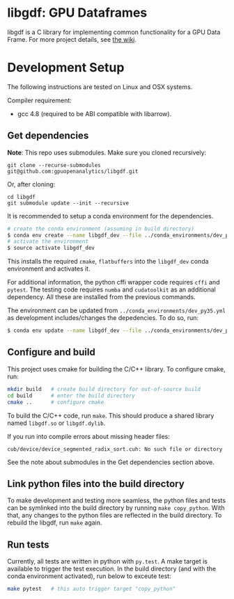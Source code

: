 # libgdf: GPU Dataframes

libgdf is a C library for implementing common functionality for a GPU Data Frame.  For more project details, see [the wiki](https://github.com/gpuopenanalytics/libgdf/wiki/Home).

# Development Setup

The following instructions are tested on Linux and OSX systems.

Compiler requirement:

* gcc 4.8 (required to be ABI compatible with libarrow).

## Get dependencies

**Note**: This repo uses submodules. Make sure you cloned recursively:
```
git clone --recurse-submodules git@github.com:gpuopenanalytics/libgdf.git
```
Or, after cloning:
```
cd libgdf
git submodule update --init --recursive
```

It is recommended to setup a conda environment for the dependencies.

```bash
# create the conda environment (assuming in build directory)
$ conda env create --name libgdf_dev --file ../conda_environments/dev_py35.yml
# activate the environment
$ source activate libgdf_dev
```

This installs the required `cmake`, `flatbuffers` into the `libgdf_dev` conda
environment and activates it.

For additional information, the python cffi wrapper code requires `cffi` and
`pytest`.  The testing code requires `numba` and `cudatoolkit` as an
additional dependency.  All these are installed from the previous commands.

The environment can be updated from `../conda_environments/dev_py35.yml` as
development includes/changes the depedencies.  To do so, run:

```bash
$ conda env update --name libgdf_dev --file ../conda_environments/dev_py35.yml
```

## Configure and build

This project uses cmake for building the C/C++ library.  To configure cmake,
run:

```bash
mkdir build   # create build directory for out-of-source build
cd build      # enter the build directory
cmake ..      # configure cmake
```

To build the C/C++ code, run `make`.  This should produce a shared library
named `libgdf.so` or `libgdf.dylib`.

If you run into compile errors about missing header files:
```
cub/device/device_segmented_radix_sort.cuh: No such file or directory
```
See the note about submodules in the Get dependencies section above.

## Link python files into the build directory

To make development and testing more seamless, the python files and tests
can be symlinked into the build directory by running `make copy_python`.
With that, any changes to the python files are reflected in the build
directory.  To rebuild the libgdf, run `make` again.

## Run tests

Currently, all tests are written in python with `py.test`.  A make target is
available to trigger the test execution.  In the build directory (and with the
conda environment activated), run below to exceute test:

```bash
make pytest   # this auto trigger target "copy_python"
```

